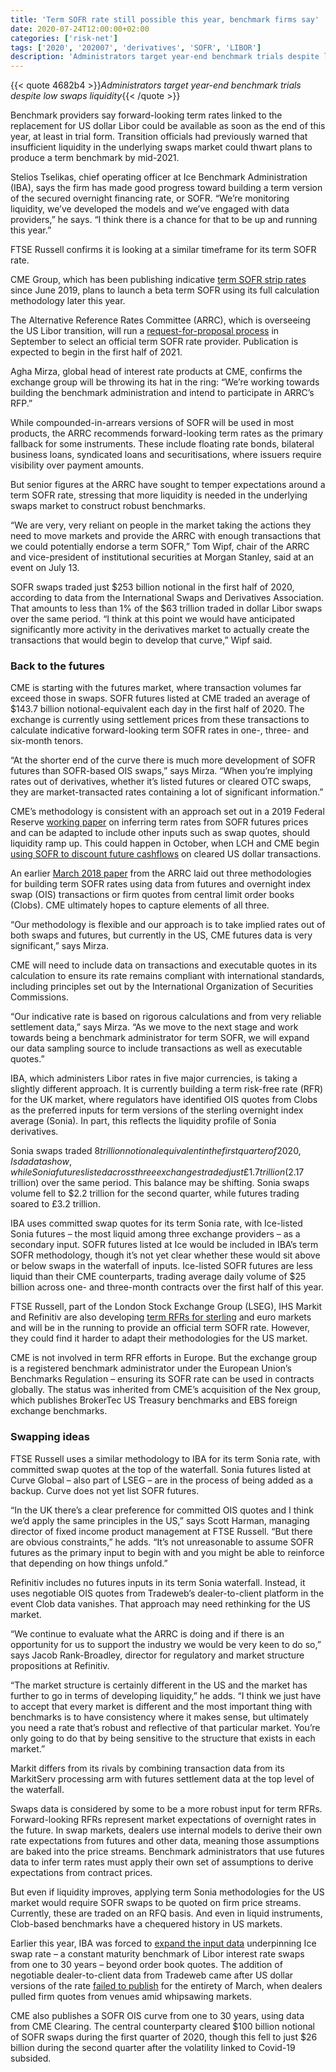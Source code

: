 ```yaml
---
title: 'Term SOFR rate still possible this year, benchmark firms say'
date: 2020-07-24T12:00:00+02:00
categories: ['risk-net']
tags: ['2020', '202007', 'derivatives', 'SOFR', 'LIBOR']
description: 'Administrators target year-end benchmark trials despite low swaps liquidity'
---
```


{{< quote 4682b4 >}}_Administrators target year-end benchmark trials despite low swaps liquidity_{{< /quote >}}

Benchmark providers say forward-looking term rates linked to the replacement for US dollar Libor could be available as soon as the end of this year, at least in trial form. Transition officials had previously warned that insufficient liquidity in the underlying swaps market could thwart plans to produce a term benchmark by mid-2021.

Stelios Tselikas, chief operating officer at Ice Benchmark Administration (IBA), says the firm has made good progress toward building a term version of the secured overnight financing rate, or SOFR. “We’re monitoring liquidity, we’ve developed the models and we’ve engaged with data providers,” he says. “I think there is a chance for that to be up and running this year.”

FTSE Russell confirms it is looking at a similar timeframe for its term SOFR rate.

CME Group, which has been publishing indicative [term SOFR strip rates](https://www.cmegroup.com/trading/interest-rates/sofr-strip-rates.html) since June 2019, plans to launch a beta term SOFR using its full calculation methodology later this year.

The Alternative Reference Rates Committee (ARRC), which is overseeing the US Libor transition, will run a [request-for-proposal process](https://www.risk.net/derivatives/7567246/sonia-term-rate-nears-beta-release-while-sofr-struggles) in September to select an official term SOFR rate provider. Publication is expected to begin in the first half of 2021.

Agha Mirza, global head of interest rate products at CME, confirms the exchange group will be throwing its hat in the ring: “We’re working towards building the benchmark administration and intend to participate in ARRC’s RFP.”

While compounded-in-arrears versions of SOFR will be used in most products, the ARRC recommends forward-looking term rates as the primary fallback for some instruments. These include floating rate bonds, bilateral business loans, syndicated loans and securitisations, where issuers require visibility over payment amounts.

But senior figures at the ARRC have sought to temper expectations around a term SOFR rate, stressing that more liquidity is needed in the underlying swaps market to construct robust benchmarks.

“We are very, very reliant on people in the market taking the actions they need to move markets and provide the ARRC with enough transactions that we could potentially endorse a term SOFR,” Tom Wipf, chair of the ARRC and vice-president of institutional securities at Morgan Stanley, said at an event on July 13.

SOFR swaps traded just $253 billion notional in the first half of 2020, according to data from the International Swaps and Derivatives Association. That amounts to less than 1% of the $63 trillion traded in dollar Libor swaps over the same period. “I think at this point we would have anticipated significantly more activity in the derivatives market to actually create the transactions that would begin to develop that curve,” Wipf said.

### Back to the futures

CME is starting with the futures market, where transaction volumes far exceed those in swaps. SOFR futures listed at CME traded an average of $143.7 billion notional-equivalent each day in the first half of 2020. The exchange is currently using settlement prices from these transactions to calculate indicative forward-looking term SOFR rates in one-, three- and six-month tenors.

“At the shorter end of the curve there is much more development of SOFR futures than SOFR-based OIS swaps,” says Mirza. “When you’re implying rates out of derivatives, whether it’s listed futures or cleared OTC swaps, they are market-transacted rates containing a lot of significant information.”

CME’s methodology is consistent with an approach set out in a 2019 Federal Reserve [working paper](https://www.federalreserve.gov/econres/feds/files/2019014pap.pdf) on inferring term rates from SOFR futures prices and can be adapted to include other inputs such as swap quotes, should liquidity ramp up. This could happen in October, when LCH and CME begin [using SOFR to discount future cashflows](https://www.risk.net/derivatives/6868566/lch-plans-october-2020-sofr-discounting-switch) on cleared US dollar transactions.

An earlier [March 2018 paper](https://www.newyorkfed.org/medialibrary/Microsites/arrc/files/2018/ARRC-Second-report) from the ARRC laid out three methodologies for building term SOFR rates using data from futures and overnight index swap (OIS) transactions or firm quotes from central limit order books (Clobs). CME ultimately hopes to capture elements of all three.

“Our methodology is flexible and our approach is to take implied rates out of both swaps and futures, but currently in the US, CME futures data is very significant,” says Mirza.

CME will need to include data on transactions and executable quotes in its calculation to ensure its rate remains compliant with international standards, including principles set out by the International Organization of Securities Commissions.

“Our indicative rate is based on rigorous calculations and from very reliable settlement data,” says Mirza. “As we move to the next stage and work towards being a benchmark administrator for term SOFR, we will expand our data sampling source to include transactions as well as executable quotes.”

IBA, which administers Libor rates in five major currencies, is taking a slightly different approach. It is currently building a term risk-free rate (RFR) for the UK market, where regulators have identified OIS quotes from Clobs as the preferred inputs for term versions of the sterling overnight index average (Sonia). In part, this reflects the liquidity profile of Sonia derivatives.

Sonia swaps traded $8 trillion notional equivalent in the first quarter of 2020, Isda data show, while Sonia futures listed across three exchanges traded just £1.7 trillion ($2.17 trillion) over the same period. This balance may be shifting. Sonia swaps volume fell to $2.2 trillion for the second quarter, while futures trading soared to £3.2 trillion.

IBA uses committed swap quotes for its term Sonia rate, with Ice-listed Sonia futures – the most liquid among three exchange providers – as a secondary input. SOFR futures listed at Ice would be included in IBA’s term SOFR methodology, though it’s not yet clear whether these would sit above or below swaps in the waterfall of inputs. Ice-listed SOFR futures are less liquid than their CME counterparts, trading average daily volume of $25 billion across one- and three-month contracts over the first half of this year.

FTSE Russell, part of the London Stock Exchange Group (LSEG), IHS Markit and Refinitiv are also developing [term RFRs for sterling](https://www.risk.net/derivatives/7532026/sonia-term-rate-contenders-tested-by-market-mayhem) and euro markets and will be in the running to provide an official term SOFR rate. However, they could find it harder to adapt their methodologies for the US market.

CME is not involved in term RFR efforts in Europe. But the exchange group is a registered benchmark administrator under the European Union’s Benchmarks Regulation – ensuring its SOFR rate can be used in contracts globally. The status was inherited from CME’s acquisition of the Nex group, which publishes BrokerTec US Treasury benchmarks and EBS foreign exchange benchmarks.

### Swapping ideas

FTSE Russell uses a similar methodology to IBA for its term Sonia rate, with committed swap quotes at the top of the waterfall. Sonia futures listed at Curve Global – also part of LSEG – are in the process of being added as a backup. Curve does not yet list SOFR futures.

“In the UK there’s a clear preference for committed OIS quotes and I think we’d apply the same principles in the US,” says Scott Harman, managing director of fixed income product management at FTSE Russell. “But there are obvious constraints,” he adds. “It’s not unreasonable to assume SOFR futures as the primary input to begin with and you might be able to reinforce that depending on how things unfold.”

Refinitiv includes no futures inputs in its term Sonia waterfall. Instead, it uses negotiable OIS quotes from Tradeweb’s dealer-to-client platform in the event Clob data vanishes. That approach may need rethinking for the US market.

“We continue to evaluate what the ARRC is doing and if there is an opportunity for us to support the industry we would be very keen to do so,” says Jacob Rank-Broadley, director for regulatory and market structure propositions at Refinitiv.

“The market structure is certainly different in the US and the market has further to go in terms of developing liquidity,” he adds. “I think we just have to accept that every market is different and the most important thing with benchmarks is to have consistency where it makes sense, but ultimately you need a rate that’s robust and reflective of that particular market. You’re only going to do that by being sensitive to the structure that exists in each market.”

Markit differs from its rivals by combining transaction data from its MarkitServ processing arm with futures settlement data at the top level of the waterfall.

Swaps data is considered by some to be a more robust input for term RFRs. Forward-looking RFRs represent market expectations of overnight rates in the future. In swap markets, dealers use internal models to derive their own rate expectations from futures and other data, meaning those assumptions are baked into the price streams. Benchmark administrators that use futures data to infer term rates must apply their own set of assumptions to derive expectations from contract prices.

But even if liquidity improves, applying term Sonia methodologies for the US market would require SOFR swaps to be quoted on firm price streams. Currently, these are traded on an RFQ basis. And even in liquid instruments, Clob-based benchmarks have a chequered history in US markets.

Earlier this year, IBA was forced to [expand the input data](https://www.risk.net/derivatives/7550766/ice-swap-rate-adds-safety-net-with-tradeweb-quotes) underpinning Ice swap rate – a constant maturity benchmark of Libor interest rate swaps from one to 30 years – beyond order book quotes. The addition of negotiable dealer-to-client data from Tradeweb came after US dollar versions of the rate [failed to publish](https://www.risk.net/derivatives/7509006/swaps-benchmark-vanishes-as-traders-flee-firm-price-venues) for the entirety of March, when dealers pulled firm quotes from venues amid whipsawing markets.

CME also publishes a SOFR OIS curve from one to 30 years, using data from CME Clearing. The central counterparty cleared $100 billion notional of SOFR swaps during the first quarter of 2020, though this fell to just $26 billion during the second quarter after the volatility linked to Covid-19 subsided.

